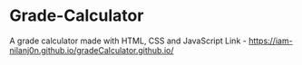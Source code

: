 # Grade-Calculator
A grade calculator made with HTML, CSS and JavaScript
Link - https://iam-nilanj0n.github.io/gradeCalculator.github.io/
